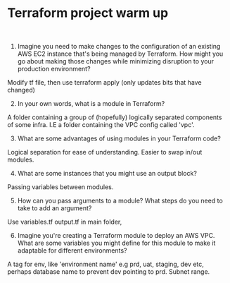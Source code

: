 

# Terraform project warm up

​

1. Imagine you need to make changes to the configuration of an existing AWS EC2 instance that's being managed by Terraform. How might you go about making those changes while minimizing disruption to your production environment?

​Modify tf file, then use terraform apply (only updates bits that have changed)

2. In your own words, what is a module in Terraform?

​A folder containing a group of (hopefully) logically separated components of some infra. I.E a folder containing the VPC config called 'vpc'.

3. What are some advantages of using modules in your Terraform code?

​Logical separation for ease of understanding. Easier to swap in/out modules.

4. What are some instances that you might use an output block?

​Passing variables between modules.

5. How can you pass arguments to a module? What steps do you need to take to add an argument?

​Use variables.tf output.tf in main folder,

6. Imagine you're creating a Terraform module to deploy an AWS VPC. What are some variables you might define for this module to make it adaptable for different environments?

A tag for env, like 'environment name' e.g prd, uat, staging, dev etc, perhaps database name to prevent dev pointing to prd. Subnet range.

